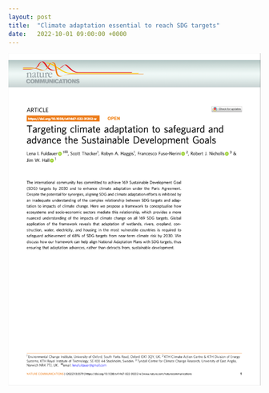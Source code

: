 ```yaml
---
layout: post
title:  "Climate adaptation essential to reach SDG targets"
date:   2022-10-01 09:00:00 +0000
---
```


<img src="/assets/img/Adaptation_SDGs_NC.png" alt="Adaptation for the SDGs Nature Communications Manuscript">
